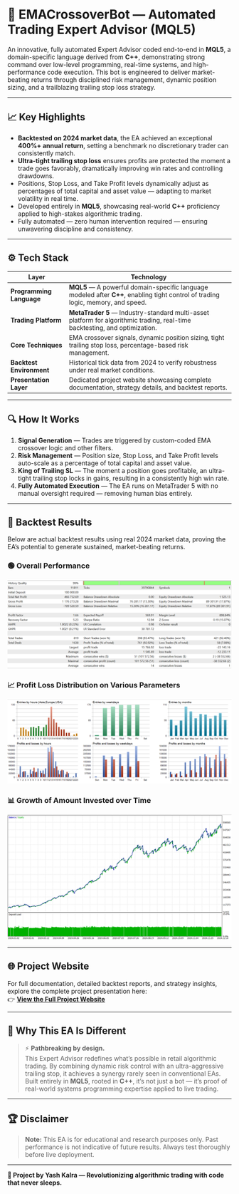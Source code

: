 # 🤖 EMACrossoverBot — Automated Trading Expert Advisor (MQL5)

An innovative, fully automated Expert Advisor coded end-to-end in **MQL5**, a domain-specific language derived from **C++**, demonstrating strong command over low-level programming, real-time systems, and high-performance code execution. This bot is engineered to deliver market-beating returns through disciplined risk management, dynamic position sizing, and a trailblazing trailing stop loss strategy.

---

## 📈 Key Highlights

- **Backtested on 2024 market data**, the EA achieved an exceptional **400%+ annual return**, setting a benchmark no discretionary trader can consistently match.
- **Ultra-tight trailing stop loss** ensures profits are protected the moment a trade goes favorably, dramatically improving win rates and controlling drawdowns.
- Positions, Stop Loss, and Take Profit levels dynamically adjust as percentages of total capital and asset value — adapting to market volatility in real time.
- Developed entirely in **MQL5**, showcasing real-world **C++** proficiency applied to high-stakes algorithmic trading.
- Fully automated — zero human intervention required — ensuring unwavering discipline and consistency.

---

## ⚙️ Tech Stack

| Layer                   | Technology                                                                                                   |
|-------------------------|--------------------------------------------------------------------------------------------------------------|
| **Programming Language** | **MQL5** — A powerful domain-specific language modeled after **C++**, enabling tight control of trading logic, memory, and speed. |
| **Trading Platform**     | **MetaTrader 5** — Industry-standard multi-asset platform for algorithmic trading, real-time backtesting, and optimization. |
| **Core Techniques**      | EMA crossover signals, dynamic position sizing, tight trailing stop loss, percentage-based risk management. |
| **Backtest Environment** | Historical tick data from 2024 to verify robustness under real market conditions.                           |
| **Presentation Layer**   | Dedicated project website showcasing complete documentation, strategy details, and backtest reports.        |

---

## 🔍 How It Works

1. **Signal Generation** — Trades are triggered by custom-coded EMA crossover logic and other filters.
2. **Risk Management** — Position size, Stop Loss, and Take Profit levels auto-scale as a percentage of total capital and asset value.
3. **King of Trailing SL** — The moment a position goes profitable, an ultra-tight trailing stop locks in gains, resulting in a consistently high win rate.
4. **Fully Automated Execution** — The EA runs on MetaTrader 5 with no manual oversight required — removing human bias entirely.

---

## 🔬 Backtest Results

Below are actual backtest results using real 2024 market data, proving the EA’s potential to generate sustained, market-beating returns.

### 🟢 Overall Performance

![Overall Performance](./websiteimages/2.png)

### 📈 Profit Loss Distribution on Various Parameters

![Profit Loss Distribution](./websiteimages/1.png)

### 📊 Growth of Amount Invested over Time

![Capital Growth](./websiteimages/3.png)

---

## 🌐 Project Website

For full documentation, detailed backtest reports, and strategy insights, explore the complete project presentation here:  
👉 [**View the Full Project Website**](https://yashkalra-expertadvisor.odoo.com/)

---

## 🚀 Why This EA Is Different

> ⚡ **Pathbreaking by design.**  
> This Expert Advisor redefines what’s possible in retail algorithmic trading. By combining dynamic risk control with an ultra-aggressive trailing stop, it achieves a synergy rarely seen in conventional EAs.  
> Built entirely in **MQL5**, rooted in **C++**, it’s not just a bot — it’s proof of real-world systems programming expertise applied to live trading.

---

## 🏆 Disclaimer

> **Note:** This EA is for educational and research purposes only. Past performance is not indicative of future results. Always test thoroughly before live deployment.

---

**🔗 Project by Yash Kalra — Revolutionizing algorithmic trading with code that never sleeps.**
